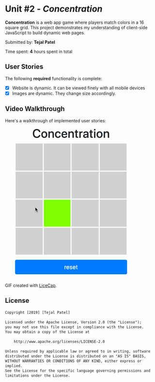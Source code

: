 # Unit #2 - *Concentration*

**Concentration** is a web app game where players match colors in a 16 square grid. This project demonstrates my understanding of client-side JavaScript to build dynamic web pages.

Submitted by: **Tejal Patel**

Time spent: **4** hours spent in total

## User Stories

The following **required** functionality is complete:

* [x] Website is dynamic. It can be viewed finely with all mobile devices
* [x] Images are dynamic. They change size accordingly.

<!-- The following **optional** features are implemented:
* [ ] Added 
* [ ] UI animations
* [ ] Remembering the bill amount across app restarts (if <10mins)
* [ ] Using locale-specific currency and currency thousands separators.
* [ ] Making sure the keyboard is always visible and the bill amount is always the first responder. This way the user doesn't have to tap anywhere to use this app. Just launch the app and start typing. -->

## Video Walkthrough 

Here's a walkthrough of implemented user stories:

<img src='https://github.com/WearyKiwi9/concentration/blob/master/Concentration_Walkthrough.gif' title='Video Walkthrough' width='' alt='Video Walkthrough' />

GIF created with [LiceCap](http://www.cockos.com/licecap/).

## License

    Copyright [2019] [Tejal Patel]

    Licensed under the Apache License, Version 2.0 (the "License");
    you may not use this file except in compliance with the License.
    You may obtain a copy of the License at

        http://www.apache.org/licenses/LICENSE-2.0

    Unless required by applicable law or agreed to in writing, software
    distributed under the License is distributed on an "AS IS" BASIS,
    WITHOUT WARRANTIES OR CONDITIONS OF ANY KIND, either express or implied.
    See the License for the specific language governing permissions and
    limitations under the License.
